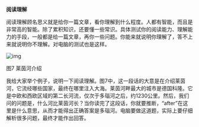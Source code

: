 
**阅读理解**

阅读理解顾名思义就是给你一篇文章，看你理解到什么程度。人都有智能，而且是非常高的智能。除了累积知识，还要懂一些常识。具体测试你的阅读能力、理解能力的手段，一般都是给一篇文章，再你一些问题。你能来就说明你理解了，答不上来就说明你不理解。对电脑的测试也是这样。

![img](http://img.mp.itc.cn/upload/20170614/b325dca24c7d40558f336da6582e5af3_th.jpg)

图7 莱茵河介绍

我给大家举个例子，说明一下阅读理解。图7中，这一段话的大意是在介绍莱茵河，它流经哪些国家，最终在哪里注入大海。莱茵河畔最大的城市是德国科隆。它是中欧和西欧区域的第二长河流，仅次于多瑙河之后，约1230公里。然后，我们问的问题是，什么河比莱茵河长？当你读完了这段话，你就要推断，“after”在这里是什么意思，从而才能得出正确答案是多瑙河。电脑要做这道题，实际上要仔细解析很多问题，最终才能作出回答。
